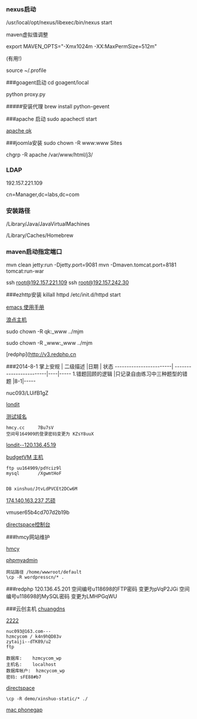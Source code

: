 ### nexus启动
/usr/local/opt/nexus/libexec/bin/nexus start

maven虚拟值调整 

export MAVEN_OPTS="-Xmx1024m -XX:MaxPermSize=512m" 

(有用!)

source ~/.profile

###goagent启动
cd goagent/local 

python proxy.py


#####安装代理
brew install python-gevent

###apache 启动
sudo apachectl start

[apache qk](http://127.0.0.1/~qk/)

###joomla安装
sudo chown -R www:www Sites

chgrp -R apache /var/www/html/j3/


### LDAP
192.157.221.109

cn=Manager,dc=labs,dc=com

### 安装路径

/Library/Java/JavaVirtualMachines

/Library/Caches/Homebrew


### maven启动指定端口
mvn clean jetty:run -Djetty.port=9081 
mvn -Dmaven.tomcat.port=8181 tomcat:run-war


ssh root@192.157.221.109
ssh root@192.157.242.30

###ezhttp安装
killall httpd /etc/init.d/httpd start
[emacs 使用手册](http://scc.ustc.edu.cn/zlsc/czxt/200910/W020100308601210472906.pdf)[浪点主机](http://cp.londit.com/)

sudo chown -R qk:_www ../mjm

sudo chown -R _www:_www ../mjm

[redphp](http://v3.redphp.cn


###2014-8-1 
掌上安规  	 	  	 | 二级描述 			       |日期     | 状态
------------------------| ------------------------|----|-----
1.错题回顾的逻辑 	 |只记录自由练习中三种题型的错题    |8-1|-----

nuc093/LUifB1gZ


[londit](http://cp.londit.com)

[测试域名](http://londit-535efd76185b0.com.1019.url-test.com)

	hmcy.cc  	7Bu7sV	空间号164909的登录密码变更为 KZsY8uuX
	

[londit--120.136.45.19](http://120.136.45.19)


[budgetVM 主机](http://23.88.238.141)

	ftp uu164909/pdYciz9l
	mysql		/XgwmtHoF
	

	DB xinshuo/JtvLdPVCEt2DCw6M
	
[174.140.163.237 芯硕](http://174.140.163.237)


vmuser65b4cd707d2b19b

[directspace控制台](https://vps.directspace.net/login.php)

###hmcy网站维护

[hmcy](69.163.40.157)

[phpmyadmin](http://69.163.40.157/phpmyadmin/)

	网站路径 /home/wwwroot/default
	\cp -R wordpresscn/* .
	
	
###redphp
	120.136.45.201
	空间编号u118698的FTP密码 变更为pVqP2JGi
	空间编号u118698的MySQL密码 变更为LMHPGqWU
	
###云创主机
[chuangdns](http://my.chuangdns.com/)

[2222](http://103.249.111.96:2222/)

	nuc093@163.com---
	hzmcycom / k4n9hQD83v
	zytaiji--dTK89/u2
	ftp 
	
	数据库:	hzmcycom_wp
	主机名:	localhost
	数据库帐户:	hzmcycom_wp
	密码:	sFE88#b7

	

[directspace](https://eportal.directspace.net/clientarea.php)

	\cp -R demo/xinshuo-static/* ./
[mac phonegap](http://www.cnblogs.com/lee0oo0/articles/2652528.html)

	
